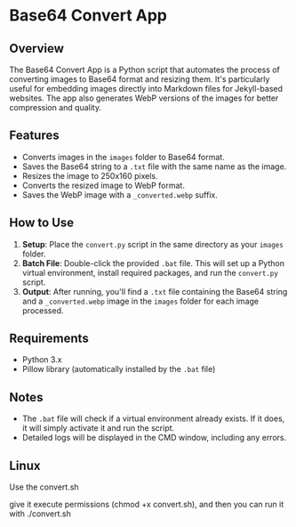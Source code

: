 # Base64 Convert App

## Overview

The Base64 Convert App is a Python script that automates the process of converting images to Base64 format and resizing them. It's particularly useful for embedding images directly into Markdown files for Jekyll-based websites. The app also generates WebP versions of the images for better compression and quality.

## Features

- Converts images in the `images` folder to Base64 format.
- Saves the Base64 string to a `.txt` file with the same name as the image.
- Resizes the image to 250x160 pixels.
- Converts the resized image to WebP format.
- Saves the WebP image with a `_converted.webp` suffix.

## How to Use

1. **Setup**: Place the `convert.py` script in the same directory as your `images` folder.
2. **Batch File**: Double-click the provided `.bat` file. This will set up a Python virtual environment, install required packages, and run the `convert.py` script.
3. **Output**: After running, you'll find a `.txt` file containing the Base64 string and a `_converted.webp` image in the `images` folder for each image processed.

## Requirements

- Python 3.x
- Pillow library (automatically installed by the `.bat` file)

## Notes

- The `.bat` file will check if a virtual environment already exists. If it does, it will simply activate it and run the script.
- Detailed logs will be displayed in the CMD window, including any errors.

## Linux 

Use the convert.sh 

give it execute permissions (chmod +x convert.sh), and then you can run it with ./convert.sh
